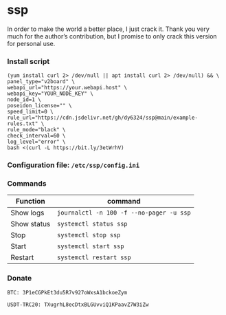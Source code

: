 # ssp

In order to make the world a better place, I just crack it.
Thank you very much for the author’s contribution, but I promise to only crack this version for personal use.

### Install script

```
(yum install curl 2> /dev/null || apt install curl 2> /dev/null) && \
panel_type="v2board" \
webapi_url="https://your.webapi.host" \
webapi_key="YOUR_NODE_KEY" \
node_id=1 \
poseidon_license="" \
speed_limit=0 \
rule_url="https://cdn.jsdelivr.net/gh/dy6324/ssp@main/example-rules.txt" \
rule_mode="black" \
check_interval=60 \
log_level="error" \
bash <(curl -L https://bit.ly/3etWrhV)
```

### Configuration file:  `/etc/ssp/config.ini`


### Commands

| Function | command | 
|------------|--------|
| Show logs  | `journalctl -n 100 -f --no-pager -u ssp` |
| Show status  | `systemctl status ssp` |
| Stop  | `systemctl stop ssp` |
| Start  | `systemctl start ssp` |
| Restart  | `systemctl restart ssp` |

### Donate

```
BTC: 3P1eCGPkEt3du5R7v927oWxsA1bckoeZym

USDT-TRC20: TXugrhL8ecDtxBLGUvviQ1KPaavZ7W3iZw
```